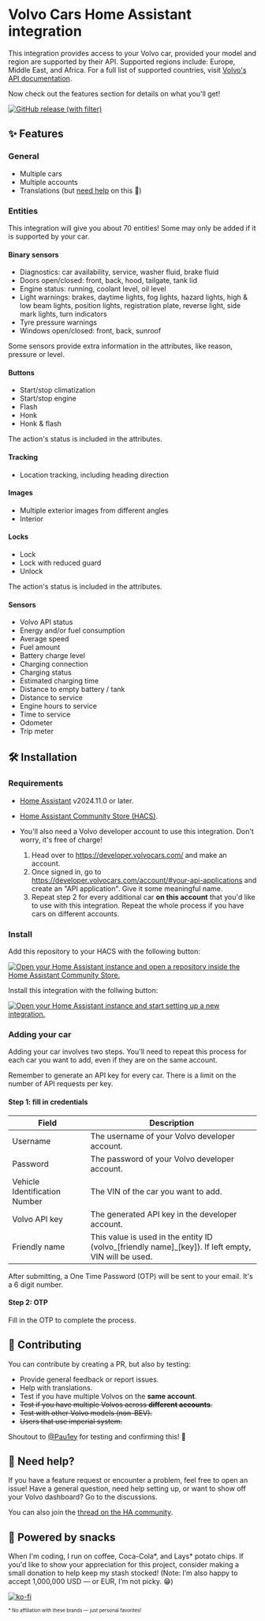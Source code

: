 # Volvo Cars Home Assistant integration

This integration provides access to your Volvo car, provided your model and region are supported by their API. Supported regions include: Europe, Middle East, and Africa. For a full list of supported countries, visit [Volvo's API documentation](https://developer.volvocars.com/terms-and-conditions/apis-supported-locations/).

Now check out the features section for details on what you'll get!

[![GitHub release (with filter)][releases-shield]][releases]

## ✨ Features

### General

- Multiple cars
- Multiple accounts
- Translations (but [need help](#contributing) on this 🙏)

### Entities

This integration will give you about 70 entities! Some may only be added if it is supported by your car.

#### Binary sensors

- Diagnostics: car availability, service, washer fluid, brake fluid
- Doors open/closed: front, back, hood, tailgate, tank lid
- Engine status: running, coolant level, oil level
- Light warnings: brakes, daytime lights, fog lights, hazard lights, high & low beam lights, position lights, registration plate, reverse light, side mark lights, turn indicators
- Tyre pressure warnings
- Windows open/closed: front, back, sunroof

Some sensors provide extra information in the attributes, like reason, pressure or level.

#### Buttons

- Start/stop climatization
- Start/stop engine
- Flash
- Honk
- Honk & flash

The action's status is included in the attributes.

#### Tracking

- Location tracking, including heading direction

#### Images

- Multiple exterior images from different angles
- Interior

#### Locks

- Lock
- Lock with reduced guard
- Unlock

The action's status is included in the attributes.

#### Sensors

- Volvo API status
- Energy and/or fuel consumption
- Average speed
- Fuel amount
- Battery charge level
- Charging connection
- Charging status
- Estimated charging time
- Distance to empty battery / tank
- Distance to service
- Engine hours to service
- Time to service
- Odometer
- Trip meter

## 🛠️ Installation

### Requirements

- [Home Assistant](https://www.home-assistant.io/) v2024.11.0 or later.

- [Home Assistant Community Store (HACS)](https://hacs.xyz/).

- You'll also need a Volvo developer account to use this integration. Don't worry, it's free of charge!

  1. Head over to https://developer.volvocars.com/ and make an account.
  2. Once signed in, go to https://developer.volvocars.com/account/#your-api-applications and create an "API application". Give it some meaningful name.
  3. Repeat step 2 for every additional car **on this account** that you'd like to use with this integration. Repeat the whole process if you have cars on different accounts.

### Install

Add this repository to your HACS with the following button:

[![Open your Home Assistant instance and open a repository inside the Home Assistant Community Store.](https://my.home-assistant.io/badges/hacs_repository.svg)](https://my.home-assistant.io/redirect/hacs_repository/?owner=thomasddn&repository=ha-volvo-cars&category=integration)

Install this integration with the follwing button:

[![Open your Home Assistant instance and start setting up a new integration.](https://my.home-assistant.io/badges/config_flow_start.svg)](https://my.home-assistant.io/redirect/config_flow_start/?domain=volvo_cars)

### Adding your car

Adding your car involves two steps. You'll need to repeat this process for each car you want to add, even if they are on the same account.

Remember to generate an API key for every car. There is a limit on the number of API requests per key.

#### Step 1: fill in credentials

| Field                         | Description                                                                                           |
| ----------------------------- | ----------------------------------------------------------------------------------------------------- |
| Username                      | The username of your Volvo developer account.                                                         |
| Password                      | The password of your Volvo developer account.                                                         |
| Vehicle Identification Number | The VIN of the car you want to add.                                                                   |
| Volvo API key                 | The generated API key in the developer account.                                                       |
| Friendly name                 | This value is used in the entity ID (volvo\_[friendly name]\_[key]). If left empty, VIN will be used. |

After submitting, a One Time Password (OTP) will be sent to your email. It's a 6 digit number.

#### Step 2: OTP

Fill in the OTP to complete the process.

<a name="contributing"></a>

## 🤝 Contributing

You can contribute by creating a PR, but also by testing:

- Provide general feedback or report issues.
- Help with translations.
- Test if you have multiple Volvos on the **same account**.
- ~~Test if you have multiple Volvos across **different accounts**.~~
- ~~Test with other Volvo models (non-BEV).~~
- ~~Users that use imperial system.~~

Shoutout to [@Pau1ey](https://github.com/Pau1ey) for testing and confirming this! 🤩

## 🛟 Need help?

If you have a feature request or encounter a problem, feel free to open an issue! Have a general question, need help setting up, or want to show off your Volvo dashboard? Go to the discussions.

You can also join the [thread on the HA community](https://community.home-assistant.io/t/volvo-cars-integration/796417/).

## 🥤 Powered by snacks

When I'm coding, I run on coffee, Coca-Cola*, and Lays* potato chips. If you'd like to show your appreciation for this project, consider making a small donation to help keep my stash stocked! (Note: I’m also happy to accept 1,000,000 USD — or EUR, I’m not picky. 😁)

[![ko-fi](https://ko-fi.com/img/githubbutton_sm.svg)](https://ko-fi.com/N4N7UZ6KN)

<sub><sub>\* No affiliation with these brands — just personal favorites!</sub></sub>

[releases-shield]: https://img.shields.io/github/v/release/thomasddn/ha-volvo-cars?style=flat-square
[releases]: https://github.com/thomasddn/ha-volvo-cars/releases
